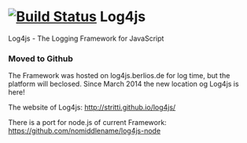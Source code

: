 [![Build Status](https://secure.travis-ci.org/stritti/log4js.png?branch=master)](http://travis-ci.org/stritti/log4js)
Log4js
======

Log4js - The Logging Framework for JavaScript

### Moved to Github
The Framework was hosted on log4js.berlios.de for log time, but the platform will beclosed.
Since March 2014 the new location og Log4js is here!

The website of Log4js: http://stritti.github.io/log4js/

There is a port for node.js of current Framework: https://github.com/nomiddlename/log4js-node
